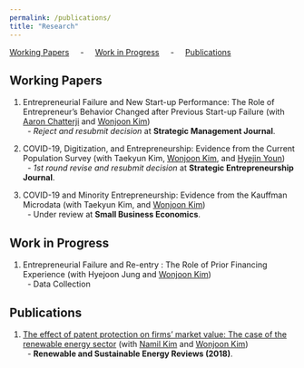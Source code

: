 ```yaml
---
permalink: /publications/
title: "Research"
---
```


 [Working Papers](#wp) &nbsp; &nbsp; - &nbsp; &nbsp; [Work in Progress](#wi) &nbsp; &nbsp; - &nbsp; &nbsp; [Publications](#pub)

<h2 id="wp">
Working Papers
</h2>


1. Entrepreneurial Failure and New Start-up Performance: The Role of Entrepreneur’s Behavior Changed after Previous Start-up Failure (with [Aaron Chatterji][aaron] and [Wonjoon Kim][wjkim])<br/>
&nbsp; - *Reject and resubmit decision* at **Strategic Management Journal**.

2. COVID-19, Digitization, and Entrepreneurship: Evidence from the Current Population Survey (with Taekyun Kim, [Wonjoon Kim][wjkim], and [Hyejin Youn][hy])<br/>
&nbsp; - *1st round revise and resubmit decision* at **Strategic Entrepreneurship Journal**.

3. COVID-19 and Minority Entrepreneurship: Evidence from the Kauffman Microdata (with Taekyun Kim, and [Wonjoon Kim][wjkim])<br/>
&nbsp; - Under review at **Small Business Economics**.


<h2 id="wi">
Work in Progress
</h2>

1. Entrepreneurial Failure and Re-entry : The Role of Prior Financing Experience (with Hyejoon Jung and [Wonjoon Kim][wjkim])<br/>
&nbsp; - Data Collection


<h2 id="pub">
Publications
</h2>

1. [The effect of patent protection on firms’ market value: The case of the renewable energy sector](/files/dk_pub_1.pdf) (with [Namil Kim][namil] and [Wonjoon Kim][wjkim])<br/>
&nbsp; - **Renewable and Sustainable Energy Reviews (2018)**.


[aaron]: https://sites.duke.edu/ronniechatterji/
[wjkim]: https://wjkim.kaist.ac.kr/
[hy]: http://hyoun.me/
[namil]: https://namilkim.github.io/
